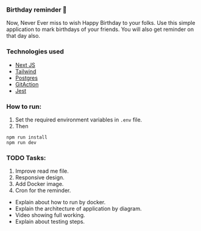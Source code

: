 ### Birthday reminder 🎂
Now, Never Ever miss to wish Happy Birthday to your folks. Use this simple application to mark birthdays of your friends. You will also get reminder on that day also.

### Technologies used
- [Next JS](https://nextjs.org/)
- [Tailwind](https://tailwindcss.com/)
- [Postgres](https://www.postgresql.org/)
- [GitAction](https://github.com/features/actions)
- [Jest](https://jestjs.io/)


### How to run:
1. Set the required environment variables in `.env` file.
2. Then 
```
npm run install
npm run dev
```


### TODO Tasks:
1. Improve read me file.
2. Responsive design.
3. Add Docker image.
4. Cron for the reminder.


- Explain about how to run by docker.
- Explain the architecture of application by diagram.
- Video showing full working.
- Explain about testing steps.


